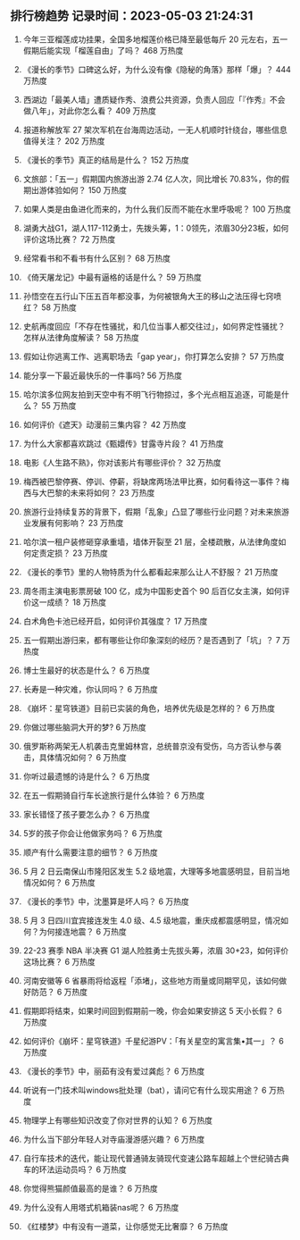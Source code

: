 
## 排行榜趋势 记录时间：2023-05-03 21:24:31
  
  1. 今年三亚榴莲成功挂果，全国多地榴莲价格已降至最低每斤 20 元左右，五一假期后能实现「榴莲自由」了吗？ 468 万热度
    
  2. 《漫长的季节》口碑这么好，为什么没有像《隐秘的角落》那样「爆」？ 444 万热度
    
  3. 西湖边「最美人墙」遭质疑作秀、浪费公共资源，负责人回应「『作秀』不会做八年」，对此你怎么看？ 409 万热度
    
  4. 报道称解放军 27 架次军机在台海周边活动，一无人机顺时针绕台，哪些信息值得关注？ 202 万热度
    
  5. 《漫长的季节》真正的结局是什么？ 152 万热度
    
  6. 文旅部：「五一」假期国内旅游出游 2.74 亿人次，同比增长 70.83%，你的假期出游体验如何？ 150 万热度
    
  7. 如果人类是由鱼进化而来的，为什么我们反而不能在水里呼吸呢？ 100 万热度
    
  8. 湖勇大战G1，湖人117-112勇士，先拨头筹，1：0领先，浓眉30分23板，如何评价这场比赛？ 72 万热度
    
  9. 经常看书和不看书有什么区别？ 68 万热度
    
  10. 《倚天屠龙记》中最有逼格的话是什么？ 59 万热度
    
  11. 孙悟空在五行山下压五百年都没事，为何被银角大王的移山之法压得七窍喷红？ 58 万热度
    
  12. 史航再度回应「不存在性骚扰，和几位当事人都交往过」，如何界定性骚扰？怎样从法律角度解读？ 58 万热度
    
  13. 假如让你逃离工作、逃离职场去「gap year」，你打算怎么安排？ 57 万热度
    
  14. 能分享一下最近最快乐的一件事吗? 56 万热度
    
  15. 哈尔滨多位网友拍到天空中有不明飞行物掠过，多个光点相互追逐，可能是什么？ 55 万热度
    
  16. 如何评价《遮天》动漫前三集内容？ 42 万热度
    
  17. 为什么大家都喜欢跳过《甄嬛传》甘露寺片段？ 41 万热度
    
  18. 电影《人生路不熟》，你对该影片有哪些评价？ 32 万热度
    
  19. 梅西被巴黎停赛、停训、停薪，将缺席两场法甲比赛，如何看待这一事件？梅西与大巴黎的未来将如何？ 23 万热度
    
  20. 旅游行业持续复苏的背景下，假期「乱象」凸显了哪些行业问题？对未来旅游业发展有何影响？ 23 万热度
    
  21. 哈尔滨一租户装修砸穿承重墙，墙体开裂至 21 层，全楼疏散，从法律角度如何定责定损？ 23 万热度
    
  22. 《漫长的季节》里的人物特质为什么都看起来那么让人不舒服？ 21 万热度
    
  23. 周冬雨主演电影票房破 100 亿，成为中国影史首个 90 后百亿女主演，如何评价这一成绩？ 18 万热度
    
  24. 白术角色卡池已经开启，如何评价其强度？ 17 万热度
    
  25. 五一假期出游归来，都有哪些让你印象深刻的经历？是否遇到了「坑」？ 7 万热度
    
  26. 博士生最好的状态是什么？ 6 万热度
    
  27. 长寿是一种灾难，你认同吗？ 6 万热度
    
  28. 《崩坏：星穹铁道》目前已实装的角色，培养优先级是怎样的？ 6 万热度
    
  29. 你做过哪些脑洞大开的梦? 6 万热度
    
  30. 俄罗斯称两架无人机袭击克里姆林宫，总统普京没有受伤，乌方否认参与袭击，具体情况如何？ 6 万热度
    
  31. 你听过最遗憾的诗是什么？ 6 万热度
    
  32. 在五一假期骑自行车长途旅行是什么体验？ 6 万热度
    
  33. 家长错怪了孩子要怎么办？ 6 万热度
    
  34. 5岁的孩子你会让他做家务吗？ 6 万热度
    
  35. 顺产有什么需要注意的细节？ 6 万热度
    
  36. 5 月 2 日云南保山市隆阳区发生 5.2 级地震，大理等多地震感明显，目前当地情况如何？ 6 万热度
    
  37. 《漫长的季节》中，沈墨算是坏人吗？ 6 万热度
    
  38. 5 月 3 日四川宜宾接连发生 4.0 级、4.5 级地震，重庆成都震感明显，情况如何？为何接连地震？ 6 万热度
    
  39. 22-23 赛季 NBA 半决赛 G1 湖人险胜勇士先拔头筹，浓眉 30+23，如何评价这场比赛？ 6 万热度
    
  40. 河南安徽等 6 省暴雨将给返程「添堵」，这些地方雨量或同期罕见，该如何做好防范？ 6 万热度
    
  41. 假期即将结束，如果时间回到假期前一晚，你会如果安排这 5 天小长假？ 6 万热度
    
  42. 如何评价《崩坏：星穹铁道》千星纪游PV：「有关星空的寓言集•其一」？ 6 万热度
    
  43. 《漫长的季节》中，丽茹有没有爱过龚彪？ 6 万热度
    
  44. 听说有一门技术叫windows批处理（bat），请问它有什么现实用途？ 6 万热度
    
  45. 物理学上有哪些知识改变了你对世界的认知？ 6 万热度
    
  46. 为什么当下部分年轻人对寺庙漫游感兴趣？ 6 万热度
    
  47. 自行车技术的迭代，能让现代普通骑友骑现代变速公路车超越上个世纪骑古典车的环法运动员吗？ 6 万热度
    
  48. 你觉得熊猫颜值最高的是谁？ 6 万热度
    
  49. 为什么没有人用塔式机箱装nas呢？ 6 万热度
    
  50. 《红楼梦》中有没有一道菜，让你感觉无比奢靡？ 6 万热度
    